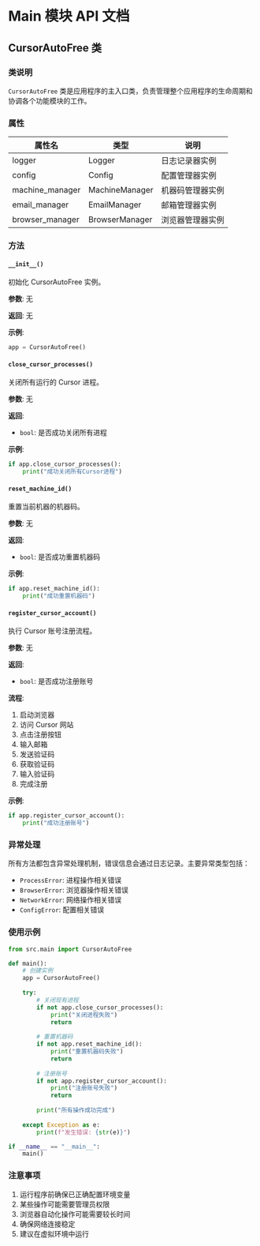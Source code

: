 # Main 模块 API 文档

## CursorAutoFree 类

### 类说明
`CursorAutoFree` 类是应用程序的主入口类，负责管理整个应用程序的生命周期和协调各个功能模块的工作。

### 属性

| 属性名 | 类型 | 说明 |
|--------|------|------|
| logger | Logger | 日志记录器实例 |
| config | Config | 配置管理器实例 |
| machine_manager | MachineManager | 机器码管理器实例 |
| email_manager | EmailManager | 邮箱管理器实例 |
| browser_manager | BrowserManager | 浏览器管理器实例 |

### 方法

#### `__init__()`
初始化 CursorAutoFree 实例。

**参数**: 无

**返回**: 无

**示例**:
```python
app = CursorAutoFree()
```

#### `close_cursor_processes()`
关闭所有运行的 Cursor 进程。

**参数**: 无

**返回**: 
- `bool`: 是否成功关闭所有进程

**示例**:
```python
if app.close_cursor_processes():
    print("成功关闭所有Cursor进程")
```

#### `reset_machine_id()`
重置当前机器的机器码。

**参数**: 无

**返回**: 
- `bool`: 是否成功重置机器码

**示例**:
```python
if app.reset_machine_id():
    print("成功重置机器码")
```

#### `register_cursor_account()`
执行 Cursor 账号注册流程。

**参数**: 无

**返回**: 
- `bool`: 是否成功注册账号

**流程**:
1. 启动浏览器
2. 访问 Cursor 网站
3. 点击注册按钮
4. 输入邮箱
5. 发送验证码
6. 获取验证码
7. 输入验证码
8. 完成注册

**示例**:
```python
if app.register_cursor_account():
    print("成功注册账号")
```

### 异常处理

所有方法都包含异常处理机制，错误信息会通过日志记录。主要异常类型包括：

- `ProcessError`: 进程操作相关错误
- `BrowserError`: 浏览器操作相关错误
- `NetworkError`: 网络操作相关错误
- `ConfigError`: 配置相关错误

### 使用示例

```python
from src.main import CursorAutoFree

def main():
    # 创建实例
    app = CursorAutoFree()
    
    try:
        # 关闭现有进程
        if not app.close_cursor_processes():
            print("关闭进程失败")
            return
            
        # 重置机器码
        if not app.reset_machine_id():
            print("重置机器码失败")
            return
            
        # 注册账号
        if not app.register_cursor_account():
            print("注册账号失败")
            return
            
        print("所有操作成功完成")
        
    except Exception as e:
        print(f"发生错误: {str(e)}")

if __name__ == "__main__":
    main()
```

### 注意事项

1. 运行程序前确保已正确配置环境变量
2. 某些操作可能需要管理员权限
3. 浏览器自动化操作可能需要较长时间
4. 确保网络连接稳定
5. 建议在虚拟环境中运行 